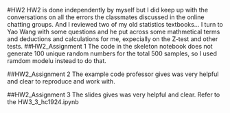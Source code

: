 #HW2
HW2 is done independently by myself but I did keep up with the conversations on all the errors the classmates discussed in the online chatting groups. And I reviewed two of my old statistics textbooks... I turn to Yao Wang with some questions and he put across some mathmetical terms and deductions and calculations for me, expecially on the Z-test and other tests.
##HW2_Assignment 1
The code in the skeleton notebook does not generate 100 unique random numbers for the total 500 samples, so I used ramdom modelu instead to do that.

##HW2_Assignment 2
The example code professor gives was very helpful and clear to reproduce and work with. 

##HW2_Assignment 3
The slides gives was very helpful and clear. Refer to the HW3_3_hc1924.ipynb
